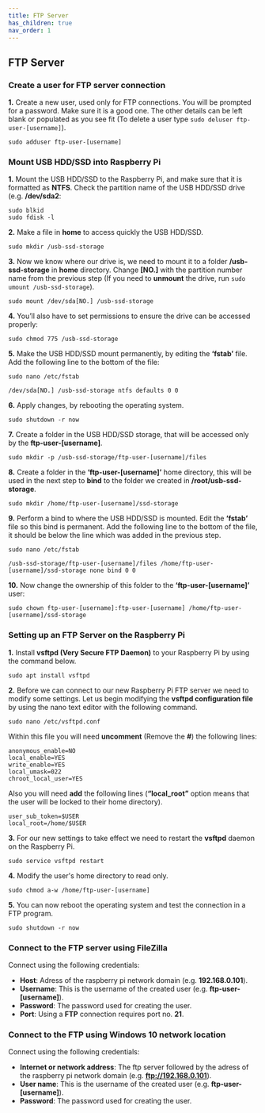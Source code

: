 ```yaml
---
title: FTP Server
has_children: true
nav_order: 1
---
```


## FTP Server

### Create a user for FTP server connection
**1.** Create a new user, used only for FTP connections. You will be prompted for a password. Make sure it is a good one. The other details can be left blank or populated as you see fit (To delete a user type `sudo deluser ftp-user-[username]`).

`sudo adduser ftp-user-[username]`

### Mount USB HDD/SSD into Raspberry Pi

**1.** Mount the USB HDD/SSD to the Raspberry Pi, and make sure that it is formatted as **NTFS**. Check the partition name of the USB HDD/SSD drive (e.g. **/dev/sda2**:

```
sudo blkid
sudo fdisk -l
```

**2.** Make a file in **home** to access quickly the USB HDD/SSD.

`sudo mkdir /usb-ssd-storage`

**3.** Now we know where our drive is, we need to mount it to a folder **/usb-ssd-storage** in **home** directory. Change **[NO.]** with the partition number name from the previous step (If you need to **unmount** the drive, run `sudo umount /usb-ssd-storage`).

`sudo mount /dev/sda[NO.] /usb-ssd-storage`

**4.** You’ll also have to set permissions to ensure the drive can be accessed properly:

`sudo chmod 775 /usb-ssd-storage`

**5.** Make the USB HDD/SSD mount permanently, by editing the **‘fstab’** file. Add the following line to the bottom of the file:

`sudo nano /etc/fstab`

```
/dev/sda[NO.] /usb-ssd-storage ntfs defaults 0 0
```

**6.** Apply changes, by rebooting the operating system.

`sudo shutdown -r now`

**7.** Create a folder in the USB HDD/SSD storage, that will be accessed only by the **ftp-user-[username]**.

`sudo mkdir -p /usb-ssd-storage/ftp-user-[username]/files`

**8.** Create a folder in the **‘ftp-user-[username]’** home directory, this will be used in the next step to **bind** to the folder we created in **/root/usb-ssd-storage**.

`sudo mkdir /home/ftp-user-[username]/ssd-storage`

**9.** Perform a bind to where the USB HDD/SSD is mounted. Edit the **‘fstab’** file so this bind is permanent. Add the following line to the bottom of the file, it should be below the line which was added in the previous step.

`sudo nano /etc/fstab`

```
/usb-ssd-storage/ftp-user-[username]/files /home/ftp-user-[username]/ssd-storage none bind 0 0
```

**10.** Now change the ownership of this folder to the **‘ftp-user-[username]’** user:

`sudo chown ftp-user-[username]:ftp-user-[username] /home/ftp-user-[username]/ssd-storage`

### Setting up an FTP Server on the Raspberry Pi
**1.** Install **vsftpd (Very Secure FTP Daemon)** to your Raspberry Pi by using the command below.

`sudo apt install vsftpd`

**2.** Before we can connect to our new Raspberry Pi FTP server we need to modify some settings. Let us begin modifying the **vsftpd configuration file** by using the nano text editor with the following command.

`sudo nano /etc/vsftpd.conf`

Within this file you will need **uncomment** (Remove the **#**) the following lines:

```
anonymous_enable=NO
local_enable=YES
write_enable=YES
local_umask=022
chroot_local_user=YES
```

Also you will need **add** the following lines (**“local_root”** option means that the user will be locked to their home directory).

```
user_sub_token=$USER
local_root=/home/$USER
```

**3.** For our new settings to take effect we need to restart the **vsftpd** daemon on the Raspberry Pi.

`sudo service vsftpd restart`

**4.** Modify the user's home directory to read only.

`sudo chmod a-w /home/ftp-user-[username]`

**5.** You can now reboot the operating system and test the connection in a FTP program.

`sudo shutdown -r now`

### Connect to the FTP server using FileZilla
Connect using the following credentials:

- **Host**: Adress of the raspberry pi network domain (e.g. **192.168.0.101**).
- **Username**: This is the username of the created user (e.g. **ftp-user-[username]**).
- **Password**: The password used for creating the user.
- **Port**: Using a **FTP** connection requires port no. **21**.

### Connect to the FTP using Windows 10 network location
Connect using the following credentials:

- **Internet or network address**: The ftp server followed by the adress of the raspberry pi network domain (e.g. **ftp://192.168.0.101**).
- **User name**: This is the username of the created user (e.g. **ftp-user-[username]**).
- **Password**: The password used for creating the user.